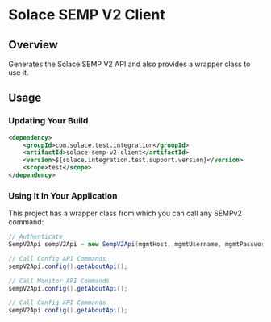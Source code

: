 # Solace SEMP V2 Client

## Overview

Generates the Solace SEMP V2 API and also provides a wrapper class to use it.

## Usage

### Updating Your Build

```xml
<dependency>
    <groupId>com.solace.test.integration</groupId>
    <artifactId>solace-semp-v2-client</artifactId>
    <version>${solace.integration.test.support.version}</version>
    <scope>test</scope>
</dependency>
```

### Using It In Your Application

This project has a wrapper class from which you can call any SEMPv2 command:

```java
// Authenticate
SempV2Api sempV2Api = new SempV2Api(mgmtHost, mgmtUsername, mgmtPassword);

// Call Config API Commands
sempV2Api.config().getAboutApi();

// Call Monitor API Commands
sempV2Api.config().getAboutApi();

// Call Config API Commands
sempV2Api.config().getAboutApi();
```

